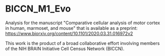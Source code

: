 # BICCN_M1_Evo
Analysis for the manuscript "Comparative cellular analysis of motor cortex in human, marmoset, and mouse" that is available as a preprint: https://www.biorxiv.org/content/10.1101/2020.03.31.016972v2

This work is the product of a broad collaborative effort involving members of the NIH BRAIN Initiative Cell Census Network (BICCN).
